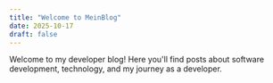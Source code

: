 ```yaml
---
title: "Welcome to MeinBlog"
date: 2025-10-17
draft: false
---
```


Welcome to my developer blog! Here you'll find posts about software development, technology, and my journey as a developer.

